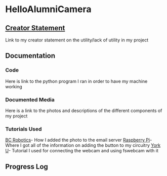 # HelloAlumniCamera

## [Creator Statement](https://docs.google.com/document/d/1hcS8t-yOIBbmYzG0sEeP-HjHTOhzTGEmskSifxIYWKU/edit?usp=sharing)
Link to my creator statement on the utility/lack of utility in my project

## Documentation
### Code
Here is link to the python program I ran in order to have my machine working
### Documented Media
Here is a link to the photos and descriptions of the different components of my project
### Tutorials Used
[BC Robotics](https://bc-robotics.com/tutorials/sending-email-attached-photo-using-python-raspberry-pi/)- How I added the photo to the email server
[Raspberry Pi](https://raspberrypihq.com/use-a-push-button-with-raspberry-pi-gpio/)- Where I got all of the information on adding the button to my circuitry
[York U](https://www-users.york.ac.uk/~mjf5/shed_cam/src/USB%20webcam.html)- Tutorial I used for connecting the webcam and using fswebcam with it
## Progress Log

